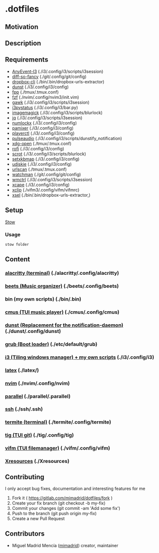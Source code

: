# .dotfiles

<!-- picture here alacritty, nvim, tmux -->

## Motivation

<!-- Personal dotfiles -->

## Description

## Requirements
- [AnyEvent-I3](https://github.com/i3/i3/tree/next/AnyEvent-I3) (./i3/.config/i3/scripts/i3session)
- [diff-so-fancy](https://github.com/so-fancy/diff-so-fancy) (./git/.config/git/config)
- [dropbox-cli](https://www.dropbox.com/) (./bin/.bin/dropbox-urls-extractor)
- [dunst](https://dunst-project.org/) (./i3/.config/i3/config)
- [fpp](http://facebook.github.io/PathPicker/) (./tmux/.tmux.conf)
- [fzf](https://github.com/junegunn/fzf) (./nvim/.config/nvim3/init.vim)
- [gawk](https://www.gnu.org/software/gawk/) (./i3/.config/i3/scripts/i3session)
- [i3pystatus](https://github.com/enkore/i3pystatus) (./i3/.config/i3/bar.py)
- [imagemagick](https://www.imagemagick.org/script/index.php) (./i3/.config/i3/scripts/blurlock)
- [jq](https://stedolan.github.io/jq/) (./i3/.config/i3/scripts/i3session)
- [numlockx](https://wiki.archlinux.org/index.php/Activating_Numlock_on_Bootup) (./i3/.config/i3/config)
- [pamixer](https://github.com/cdemoulins/pamixer) (./i3/.config/i3/config)
- [playerctl](https://github.com/acrisci/playerctl) (./i3/.config/i3/config)
- [pulseaudio](https://github.com/acrisci/playerctl) (./i3/.config/i3/scripts/dunstify_notification)
- [xdg-open](https://www.freedesktop.org/wiki/Software/xdg-utils/) (./tmux/.tmux.conf)
- [rofi](https://github.com/DaveDavenport/rofi) (./i3/.config/i3/config)
- [scrot](http://scrot.sourcearchive.com/) (./i3/.config/i3/scripts/blurlock)
- [setxkbmap](https://www.x.org/archive/X11R7.5/doc/man/man1/setxkbmap.1.html) (./i3/.config/i3/config)
- [udiskie](https://github.com/coldfix/udiskie) (./i3/.config/i3/config)
- [urlscan](https://github.com/firecat53/urlscan) (./tmux/.tmux.conf)
- [watchman](https://facebook.github.io/watchman/) (./git/.config/git/config)
- [wmctrl](http://tripie.sweb.cz/utils/wmctrl/) (./i3/.config/i3/scripts/i3session)
- [xcape](https://github.com/alols/xcape) (./i3/.config/i3/config)
- [xclip](https://github.com/astrand/xclip) (./vifm3/.config/vifm/vifmrc)
- [xsel](http://www.vergenet.net/~conrad/software/xsel/) (./bin/.bin/dropbox-urls-extractor,)

## Setup

[Stow](https://www.gnu.org/software/stow/)

### Usage

`stow folder`

## Content

### [alacritty (terminal)](https://github.com/jwilm/alacritty) (./alacritty/.config/alacritty)

### [beets (Music organizer)](http://beets.io/) (./beets/.config/beets)

### bin (my own scripts) (./bin/.bin)

### [cmus (TUI music player)](https://cmus.github.io/) (./cmus/.config/cmus)

### [dunst (Replacement for the notification-daemon)](https://dunst-project.org/) (./dunst/.config/dunst)

### [grub (Boot loader)](https://www.gnu.org/software/grub/) (./etc/default/grub)

### [i3 (Tiling windows manager) + my own scripts](https://i3wm.org/) (./i3/.config/i3)

### [latex](https://www.latex-project.org/) (./latex/)

### [nvim](./nvim/.config/nvim3/init.vim) (./nvim/.config/nvim)

### [parallel](https://www.gnu.org/software/parallel/) (./parallel/.parallel)

### [ssh](https://www.openssh.com/) (./ssh/.ssh)

### [termite (terminal)](https://github.com/thestinger/termite) (./termite/.config/termite)

### [tig (TUI git)](https://jonas.github.io/tig/) (./tig/.config/tig)

### [vifm (TUI filemanager)](https://vifm.info/) (./vifm/.config/vifm)

### [Xresources](https://wiki.archlinux.org/index.php/x_resources) (./Xresources)

## Contributing

I only accept bug fixes, documentation and interesting features for me

1. Fork it ( <https://gitlab.com/mimadrid/dotfiles/fork> )
1. Create your fix branch (git checkout -b my-fix)
1. Commit your changes (git commit -am 'Add some fix')
1. Push to the branch (git push origin my-fix)
1. Create a new Pull Request

## Contributors

- Miguel Madrid Mencía ([mimadrid](https://github.com/mimadrid)) creator, maintainer

